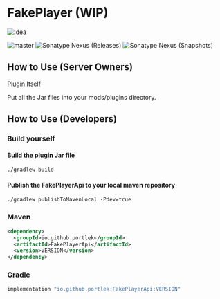 # FakePlayer (WIP)

[![idea](https://www.elegantobjects.org/intellij-idea.svg)](https://www.jetbrains.com/idea/)

![master](https://github.com/spigotplugins/fakeplayer/workflows/build/badge.svg)
![Sonatype Nexus (Releases)](https://img.shields.io/nexus/r/tr.com.spigotplugins/fakeplayer?label=maven-central&server=https%3A%2F%2Foss.sonatype.org%2F)
![Sonatype Nexus (Snapshots)](https://img.shields.io/nexus/s/tr.com.spigotplugins/FakePlayerApi?label=maven-central&server=https%3A%2F%2Foss.sonatype.org)

## How to Use (Server Owners)

[Plugin Itself](https://github.com/spigotplugins/fakeplayer/releases/)

Put all the Jar files into your mods/plugins directory.

## How to Use (Developers)

### Build yourself

#### Build the plugin Jar file

`./gradlew build`

#### Publish the FakePlayerApi to your local maven repository

`./gradlew publishToMavenLocal -Pdev=true`

### Maven

```xml
<dependency>
  <groupId>io.github.portlek</groupId>
  <artifactId>FakePlayerApi</artifactId>
  <version>VERSION</version>
</dependency>
```

### Gradle

```groovy
implementation "io.github.portlek:FakePlayerApi:VERSION"
```
